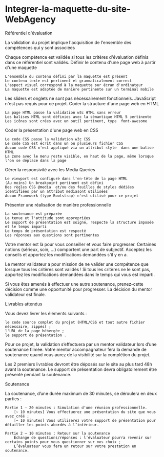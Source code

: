 # Integrer-la-maquette-du-site-WebAgency

Référentiel d'évaluation

La validation du projet implique l'acquisition de l'ensemble des compétences qui y sont associées

Chaque compétence est validée si tous les critères d'évaluation définis dans ce référentiel sont validés.
 Définir le contenu d'une page web à partir d'une maquette

    L'ensemble du contenu défini par la maquette est présent
    Le contenu texte est pertinent et grammaticalement correct
    L'aspect visuel correspond à la maquette sur écran d'ordinateur
    La maquette est adaptée de manière pertinente sur un terminal mobile

Les sliders et onglets ne sont pas nécessairement fonctionnels. JavaScript n'est pas requis pour ce projet.
Coder la structure d'une page web en HTML

    La page HTML passe la validation w3c HTML sans erreur
    Les balises HTML sont définies avec la sémantique HTML 5 pertinente
    Les icônes sont crées avec un outil pertinent, type  font-awesome

Coder la présentation d'une page web en CSS

    Le code CSS passe la validation w3c CSS
    Le code CSS est écrit dans un ou plusieurs fichier CSS
    Aucun code CSS n'est appliqué via un attribut style  dans une balise HTML
    La zone avec le menu reste visible, en haut de la page, même lorsque l'on se déplace dans la page

 Gérer la responsivité avec les Media Queries 

    Le viewport est configuré dans l'en-tête de la page HTML
    (Au moins) Un breakpoint pertinent est défini
    Des règles CSS @media  et/ou des feuilles de styles dédiées identifiées par un attribut mediasont utilisées
    Aucun Framework (type Bootstrap) n'est utilisé pour ce projet

Présenter une réalisation de manière professionnelle

    La soutenance est préparée
    La tenue et l'attitude sont appropriées
    Le support de présentation est soigné, respecte la structure imposée et le temps imparti
    Le temps de présentation est respecté
    Les réponses aux questions sont pertinentes

Votre mentor est là pour vous conseiller et vous faire progresser. Certaines notions (sérieux, soin, ...)  comportent une part de subjectif.  Acceptez les conseils et apportez les modifications demandées s'il y en a.

Le mentor validateur a pour mission de ne valider une compétence que lorsque tous les critères sont validés ! Si tous les critères ne le sont pas, apportez les modifications demandées dans le temps qui vous est imparti.

Si vous êtes amenés à effectuer une autre soutenance, prenez-cette décision comme une opportunité pour progresser. La décision du mentor validateur est finale.


Livrables attendus

Vous devez livrer les éléments suivants :

    le code source complet du projet (HTML/CSS et tout autre fichier nécessaire, zippés) ;
    l'URL de la page hébergée ;
    le support de présentation .

Pour ce projet, la validation s’effectuera par un mentor validateur lors d’une soutenance filmée.
Votre mentor accompagnateur fera la demande de soutenance quand vous aurez de la visibilité sur la complétion du projet.

Les 2 premiers livrables devront être déposés sur le site au plus tard 48h avant la soutenance. Le support de présentation devra obligatoirement être présenté pendant la soutenance. 
  
  
Soutenance

La soutenance, d’une durée maximum de 30 minutes, se déroulera en deux parties :

    Partie 1 – 20 minutes : Simulation d'une réunion professionnelle.
        [~ 10 minutes] Vous effectuerez une présentation du site que vous avez créé ;
        [~ 10 minutes] Vous utiliserez votre support de présentation pour détailler les points abordés à l’intérieur.
    
    Partie 2 – 10 minutes : Retour sur la soutenance
        Échange de questions/réponses : l’évaluateur pourra revenir sur certains points pour vous questionner sur vos choix ;
        L’évaluateur vous fera un retour sur votre prestation en soutenance.

